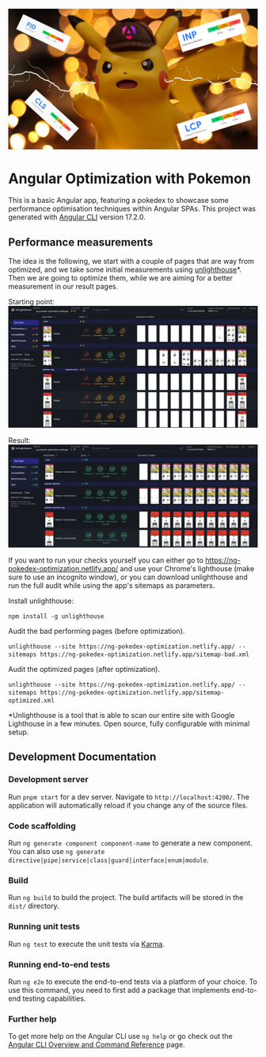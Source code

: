 ![angular-performance.png](docs%2Fangular-performance.png)

# Angular Optimization with Pokemon

This is a basic Angular app, featuring a pokedex to showcase some performance optimisation techniques within Angular SPAs.
This project was generated with [Angular CLI](https://github.com/angular/angular-cli) version 17.2.0.

## Performance measurements

The idea is the following, we start with a couple of pages that are way from optimized, and we take some initial measurements using [unlighthouse](https://unlighthouse.dev/)*.
Then we are going to optimize them, while we are aiming for a better measurement in our result pages.

Starting point:
![overview-bad.png](docs%2Foverview-bad.png)

Result:
![overview-optimized.png](docs%2Foverview-optimized.png)

If you want to run your checks yourself you can either go to https://ng-pokedex-optimization.netlify.app/ and use your Chrome's lighthouse (make sure to use an incognito window), 
or you can download unlighthouse and run the full audit while using the app's sitemaps as parameters.

Install unlighthouse:
```
npm install -g unlighthouse
```

Audit the bad performing pages (before optimization).
```
unlighthouse --site https://ng-pokedex-optimization.netlify.app/ --sitemaps https://ng-pokedex-optimization.netlify.app/sitemap-bad.xml
```

Audit the optimized pages (after optimization).
```
unlighthouse --site https://ng-pokedex-optimization.netlify.app/ --sitemaps https://ng-pokedex-optimization.netlify.app/sitemap-optimized.xml
```

*Unlighthouse is a tool that is able to scan our entire site with Google Lighthouse in a few minutes. Open source, fully configurable with minimal setup.


## Development Documentation

### Development server

Run `pnpm start` for a dev server. Navigate to `http://localhost:4200/`. The application will automatically reload if you change any of the source files.

### Code scaffolding

Run `ng generate component component-name` to generate a new component. You can also use `ng generate directive|pipe|service|class|guard|interface|enum|module`.

### Build

Run `ng build` to build the project. The build artifacts will be stored in the `dist/` directory.

### Running unit tests

Run `ng test` to execute the unit tests via [Karma](https://karma-runner.github.io).

### Running end-to-end tests

Run `ng e2e` to execute the end-to-end tests via a platform of your choice. To use this command, you need to first add a package that implements end-to-end testing capabilities.

### Further help

To get more help on the Angular CLI use `ng help` or go check out the [Angular CLI Overview and Command Reference](https://angular.io/cli) page.
